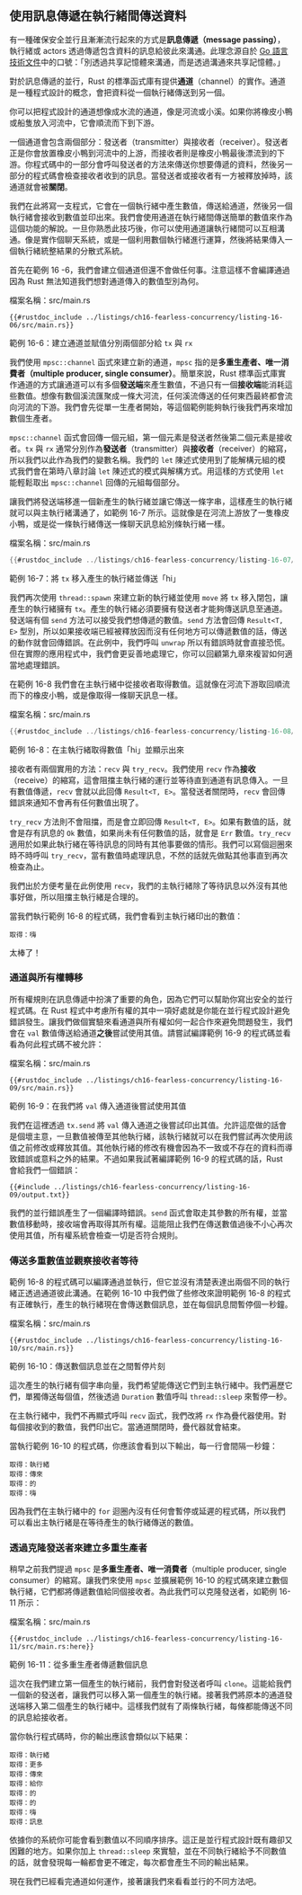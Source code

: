 ## 使用訊息傳遞在執行緒間傳送資料

有一種確保安全並行且漸漸流行起來的方式是**訊息傳遞（message passing）**，執行緒或 actors 透過傳遞包含資料的訊息給彼此來溝通。此理念源自於 [Go 語言技術文件](https://golang.org/doc/effective_go.html#concurrency)中的口號：「別透過共享記憶體來溝通，而是透過溝通來共享記憶體。」 

對於訊息傳遞的並行，Rust 的標準函式庫有提供**通道**（channel）的實作。通道是一種程式設計的概念，會把資料從一個執行緒傳送到另一個。

你可以把程式設計的通道想像成水流的通道，像是河流或小溪。如果你將橡皮小鴨或船隻放入河流中，它會順流而下到下游。

一個通道會包含兩個部分：發送者（transmitter）與接收者（receiver）。發送者正是你會放置橡皮小鴨到河流中的上游，而接收者則是橡皮小鴨最後漂流到的下游。你程式碼中的一部分會呼叫發送者的方法來傳送你想要傳遞的資料，然後另一部分的程式碼會檢查接收者收到的訊息。當發送者或接收者有一方被釋放掉時，該通道就會被**關閉**。

我們在此將寫一支程式，它會在一個執行緒中產生數值，傳送給通道，然後另一個執行緒會接收到數值並印出來。我們會使用通道在執行緒間傳送簡單的數值來作為這個功能的解說。一旦你熟悉此技巧後，你可以使用通道讓執行緒間可以互相溝通。像是實作個聊天系統，或是一個利用數個執行緒進行運算，然後將結果傳入一個執行緒統整結果的分散式系統。

首先在範例 16 -6，我們會建立個通道但還不會做任何事。注意這樣不會編譯通過因為 Rust 無法知道我們想對通道傳入的數值型別為何。

<span class="filename">檔案名稱：src/main.rs</span>

```rust,ignore,does_not_compile
{{#rustdoc_include ../listings/ch16-fearless-concurrency/listing-16-06/src/main.rs}}
```

<span class="caption">範例 16-6：建立通道並賦值分別兩個部分給 `tx` 與 `rx`</span>

我們使用 `mpsc::channel` 函式來建立新的通道，`mpsc` 指的是**多重生產者、唯一消費者（multiple producer, single consumer）**。簡單來說，Rust 標準函式庫實作通道的方式讓通道可以有多個**發送端**來產生數值，不過只有一個**接收端**能消耗這些數值。想像有數個溪流匯聚成一條大河流，任何溪流傳送的任何東西最終都會流向河流的下游。我們會先從單一生產者開始，等這個範例能夠執行後我們再來增加數個生產者。

`mpsc::channel` 函式會回傳一個元組，第一個元素是發送者然後第二個元素是接收者。`tx` 與 `rx` 通常分別作為**發送者**（transmitter）與**接收者**（receiver）的縮寫，所以我們以此作為我們的變數名稱。我們的 `let` 陳述式使用到了能解構元組的模式我們會在第時八章討論 `let` 陳述式的模式與解構方式。用這樣的方式使用 `let` 能輕鬆取出 `mpsc::channel` 回傳的元組每個部分。

讓我們將發送端移進一個新產生的執行緒並讓它傳送一條字串，這樣產生的執行緒就可以與主執行緒溝通了，如範例 16-7 所示。這就像是在河流上游放了一隻橡皮小鴨，或是從一條執行緒傳送一條聊天訊息給別條執行緒一樣。

<span class="filename">檔案名稱：src/main.rs</span>

```rust
{{#rustdoc_include ../listings/ch16-fearless-concurrency/listing-16-07/src/main.rs}}
```

<span class="caption">範例 16-7：將 `tx` 移入產生的執行緒並傳送「hi」</span>

我們再次使用 `thread::spawn` 來建立新的執行緒並使用 `move` 將 `tx` 移入閉包，讓產生的執行緒擁有 `tx`。產生的執行緒必須要擁有發送者才能夠傳送訊息至通道。發送端有個 `send` 方法可以接受我們想傳遞的數值。`send` 方法會回傳 `Result<T, E>` 型別，所以如果接收端已經被釋放因而沒有任何地方可以傳遞數值的話，傳送的動作就會回傳錯誤。在此例中，我們呼叫 `unwrap` 所以有錯誤時就會直接恐慌。但在實際的應用程式中，我們會更妥善地處理它，你可以回顧第九章來複習如何適當地處理錯誤。

在範例 16-8 我們會在主執行緒中從接收者取得數值。這就像在河流下游取回順流而下的橡皮小鴨，或是像取得一條聊天訊息一樣。

<span class="filename">檔案名稱：src/main.rs</span>

```rust
{{#rustdoc_include ../listings/ch16-fearless-concurrency/listing-16-08/src/main.rs}}
```

<span class="caption">範例 16-8：在主執行緒取得數值「hi」並顯示出來</span>

接收者有兩個實用的方法：`recv` 與 `try_recv`。我們使用 `recv` 作為**接收**（receive）的縮寫，這會阻擋主執行緒的運行並等待直到通道有訊息傳入。一旦有數值傳遞，`recv` 會就以此回傳 `Result<T, E>`。當發送者關閉時，`recv` 會回傳錯誤來通知不會再有任何數值出現了。

`try_recv` 方法則不會阻擋，而是會立即回傳 `Result<T, E>`。如果有數值的話，就會是存有訊息的 `Ok` 數值，如果尚未有任何數值的話，就會是 `Err` 數值。`try_recv` 適用於如果此執行緒在等待訊息的同時有其他事要做的情形。我們可以寫個迴圈來時不時呼叫 `try_recv`，當有數值時處理訊息，不然的話就先做點其他事直到再次檢查為止。

我們出於方便考量在此例使用 `recv`，我們的主執行緒除了等待訊息以外沒有其他事好做，所以阻擋主執行緒是合理的。

當我們執行範例 16-8 的程式碼，我們會看到主執行緒印出的數值：

<!-- Not extracting output because changes to this output aren't significant;
the changes are likely to be due to the threads running differently rather than
changes in the compiler -->

```text
取得：嗨
```

太棒了！

### 通道與所有權轉移

所有權規則在訊息傳遞中扮演了重要的角色，因為它們可以幫助你寫出安全的並行程式碼。在 Rust 程式中考慮所有權的其中一項好處就是你能在並行程式設計避免錯誤發生。讓我們做個實驗來看通道與所有權如何一起合作來避免問題發生，我們會在 `val` 數值傳送給通道**之後**嘗試使用其值。請嘗試編譯範例 16-9 的程式碼並看看為何此程式碼不被允許：

<span class="filename">檔案名稱：src/main.rs</span>

```rust,ignore,does_not_compile
{{#rustdoc_include ../listings/ch16-fearless-concurrency/listing-16-09/src/main.rs}}
```

<span class="caption">範例 16-9：在我們將 `val` 傳入通道後嘗試使用其值</span>

我們在這裡透過 `tx.send` 將 `val` 傳入通道之後嘗試印出其值。允許這麼做的話會是個壞主意，一旦數值被傳至其他執行緒，該執行緒就可以在我們嘗試再次使用該值之前修改或釋放其值。其他執行緒的修改有機會因為不一致或不存在的資料而導致錯誤或意料之外的結果。不過如果我試著編譯範例 16-9 的程式碼的話，Rust 會給我們一個錯誤：

```console
{{#include ../listings/ch16-fearless-concurrency/listing-16-09/output.txt}}
```

我們的並行錯誤產生了一個編譯時錯誤。`send` 函式會取走其參數的所有權，並當數值移動時，接收端會再取得其所有權。這能阻止我們在傳送數值過後不小心再次使用其值，所有權系統會檢查一切是否符合規則。

### 傳送多重數值並觀察接收者等待

範例 16-8 的程式碼可以編譯通過並執行，但它並沒有清楚表達出兩個不同的執行緒正透過通道彼此溝通。在範例 16-10 中我們做了些修改來證明範例 16-8 的程式有正確執行，產生的執行緒現在會傳送數個訊息，並在每個訊息間暫停個一秒鐘。

<span class="filename">檔案名稱：src/main.rs</span>

```rust,noplayground
{{#rustdoc_include ../listings/ch16-fearless-concurrency/listing-16-10/src/main.rs}}
```

<span class="caption">範例 16-10：傳送數個訊息並在之間暫停片刻</span>

這次產生的執行緒有個字串向量，我們希望能傳送它們到主執行緒中。我們遍歷它們，單獨傳送每個值，然後透過 `Duration` 數值呼叫 `thread::sleep` 來暫停一秒。

在主執行緒中，我們不再顯式呼叫 `recv` 函式，我們改將 `rx` 作為疊代器使用。對每個接收到的數值，我們印出它。當通道關閉時，疊代器就會結束。

當執行範例 16-10 的程式碼，你應該會看到以下輸出，每一行會間隔一秒鐘：

<!-- Not extracting output because changes to this output aren't significant;
the changes are likely to be due to the threads running differently rather than
changes in the compiler -->

```text
取得：執行緒
取得：傳來
取得：的
取得：嗨
```

因為我們在主執行緒中的 `for` 迴圈內沒有任何會暫停或延遲的程式碼，所以我們可以看出主執行緒是在等待產生的執行緒傳送的數值。

### 透過克隆發送者來建立多重生產者

稍早之前我們提過 `mpsc` 是**多重生產者、唯一消費者**（multiple producer, single consumer）的縮寫。讓我們來使用 `mpsc` 並擴展範例 16-10 的程式碼來建立數個執行緒，它們都將傳遞數值給同個接收者。為此我們可以克隆發送者，如範例 16-11 所示：

<span class="filename">檔案名稱：src/main.rs</span>

```rust,noplayground
{{#rustdoc_include ../listings/ch16-fearless-concurrency/listing-16-11/src/main.rs:here}}
```

<span class="caption">範例 16-11：從多重生產者傳遞數個訊息</span>

這次在我們建立第一個產生的執行緒前，我們會對發送者呼叫 `clone`。這能給我們一個新的發送者，讓我們可以移入第一個產生的執行緒。接著我們將原本的通道發送端移入第二個產生的執行緒中。這樣我們就有了兩條執行緒，每條都能傳送不同的訊息給接收者。

當你執行程式碼時，你的輸出應該會類似以下結果：

<!-- Not extracting output because changes to this output aren't significant;
the changes are likely to be due to the threads running differently rather than
changes in the compiler -->

```text
取得：執行緒
取得：更多
取得：傳來
取得：給你
取得：的
取得：的
取得：嗨
取得：訊息
```

依據你的系統你可能會看到數值以不同順序排序。這正是並行程式設計既有趣卻又困難的地方。如果你加上 `thread::sleep` 來實驗，並在不同執行緒給予不同數值的話，就會發現每一輪都會更不確定，每次都會產生不同的輸出結果。

現在我們已經看完通道如何運作，接著讓我們來看看並行的不同方法吧。
